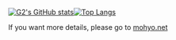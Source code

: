 [![G2's GitHub stats](https://github-readme-stats.vercel.app/api?username=0V&theme=dracula)](https://github.com/anuraghazra/github-readme-stats)[![Top Langs](https://github-readme-stats.vercel.app/api/top-langs/?username=0V&layout=compact&theme=dracula)](https://github.com/anuraghazra/github-readme-stats)


If you want more details, please go to [mohyo.net](https://mohyo.net)
